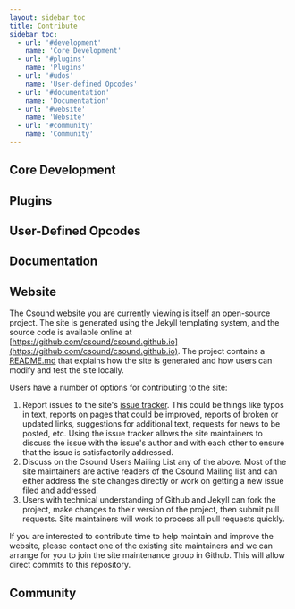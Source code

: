 ```yaml
---
layout: sidebar_toc
title: Contribute 
sidebar_toc:
  - url: '#development'
    name: 'Core Development'
  - url: '#plugins'
    name: 'Plugins'
  - url: '#udos'
    name: 'User-defined Opcodes'
  - url: '#documentation'
    name: 'Documentation'
  - url: '#website'
    name: 'Website'
  - url: '#community'
    name: 'Community'
---
```

<h2 id="development">Core Development</h2>

<h2 id="plugins">Plugins</h2>

<h2 id="udos">User-Defined Opcodes</h2>

<h2 id="documentation">Documentation</h2>

<h2 id="website">Website</h2>

The Csound website you are currently viewing is itself an open-source project. The site is generated using the Jekyll templating system, and the source code is available online at [https://github.com/csound/csound.github.io](https://github.com/csound/csound.github.io). The project contains a [README.md](https://github.com/csound/csound.github.io/blob/master/README.md) that explains how the site is generated and how users can modify and test the site locally.

Users have a number of options for contributing to the site:

1. Report issues to the site's [issue tracker](https://github.com/csound/csound.github.io/issues).  This could be things like typos in text, reports on pages that could be improved, reports of broken or updated links, suggestions for additional text, requests for news to be posted, etc. Using the issue tracker allows the site maintainers to discuss the issue with the issue's author and with each other to ensure that the issue is satisfactorily addressed. 
2. Discuss on the Csound Users Mailing List any of the above.  Most of the site maintainers are active readers of the Csound Mailing list and can either address the site changes directly or work on getting a new issue filed and addressed.
3. Users with technical understanding of Github and Jekyll can fork the project, make changes to their version of the project, then submit pull requests.  Site maintainers will work to process all pull requests quickly. 

If you are interested to contribute time to help maintain and improve the website, please contact one of the existing site maintainers and we can arrange for you to join the site maintenance group in Github.  This will allow direct commits to this repository. 

<h2 id="website">Community</h2>
